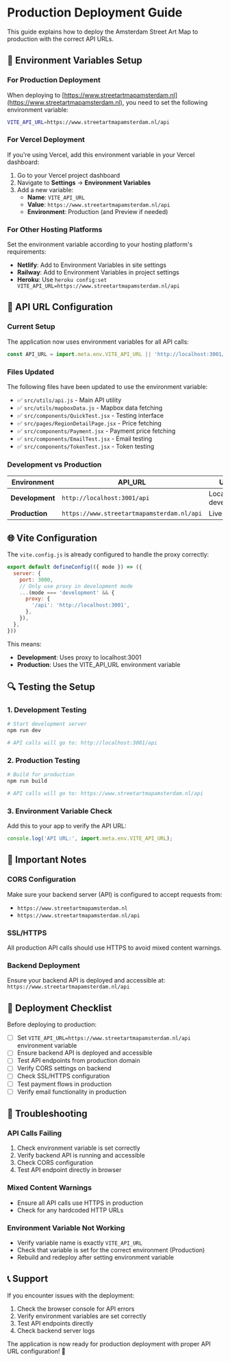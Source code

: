 # Production Deployment Guide

This guide explains how to deploy the Amsterdam Street Art Map to production with the correct API URLs.

## 🚀 Environment Variables Setup

### **For Production Deployment**

When deploying to [https://www.streetartmapamsterdam.nl](https://www.streetartmapamsterdam.nl), you need to set the following environment variable:

```bash
VITE_API_URL=https://www.streetartmapamsterdam.nl/api
```

### **For Vercel Deployment**

If you're using Vercel, add this environment variable in your Vercel dashboard:

1. Go to your Vercel project dashboard
2. Navigate to **Settings** → **Environment Variables**
3. Add a new variable:
   - **Name**: `VITE_API_URL`
   - **Value**: `https://www.streetartmapamsterdam.nl/api`
   - **Environment**: Production (and Preview if needed)

### **For Other Hosting Platforms**

Set the environment variable according to your hosting platform's requirements:

- **Netlify**: Add to Environment Variables in site settings
- **Railway**: Add to Environment Variables in project settings
- **Heroku**: Use `heroku config:set VITE_API_URL=https://www.streetartmapamsterdam.nl/api`

## 🔧 API URL Configuration

### **Current Setup**

The application now uses environment variables for all API calls:

```javascript
const API_URL = import.meta.env.VITE_API_URL || 'http://localhost:3001/api';
```

### **Files Updated**

The following files have been updated to use the environment variable:

- ✅ `src/utils/api.js` - Main API utility
- ✅ `src/utils/mapboxData.js` - Mapbox data fetching
- ✅ `src/components/QuickTest.jsx` - Testing interface
- ✅ `src/pages/RegionDetailPage.jsx` - Price fetching
- ✅ `src/components/Payment.jsx` - Payment price fetching
- ✅ `src/components/EmailTest.jsx` - Email testing
- ✅ `src/components/TokenTest.jsx` - Token testing

### **Development vs Production**

| Environment | API_URL | Usage |
|-------------|---------|-------|
| **Development** | `http://localhost:3001/api` | Local development |
| **Production** | `https://www.streetartmapamsterdam.nl/api` | Live website |

## 🌐 Vite Configuration

The `vite.config.js` is already configured to handle the proxy correctly:

```javascript
export default defineConfig(({ mode }) => ({
  server: {
    port: 3000,
    // Only use proxy in development mode
    ...(mode === 'development' && {
      proxy: {
        '/api': 'http://localhost:3001',
      },
    }),
  },
}))
```

This means:
- **Development**: Uses proxy to localhost:3001
- **Production**: Uses the VITE_API_URL environment variable

## 🔍 Testing the Setup

### **1. Development Testing**
```bash
# Start development server
npm run dev

# API calls will go to: http://localhost:3001/api
```

### **2. Production Testing**
```bash
# Build for production
npm run build

# API calls will go to: https://www.streetartmapamsterdam.nl/api
```

### **3. Environment Variable Check**
Add this to your app to verify the API URL:

```javascript
console.log('API URL:', import.meta.env.VITE_API_URL);
```

## 🚨 Important Notes

### **CORS Configuration**
Make sure your backend server (API) is configured to accept requests from:
- `https://www.streetartmapamsterdam.nl`
- `https://www.streetartmapamsterdam.nl/api`

### **SSL/HTTPS**
All production API calls should use HTTPS to avoid mixed content warnings.

### **Backend Deployment**
Ensure your backend API is deployed and accessible at:
`https://www.streetartmapamsterdam.nl/api`

## 🔄 Deployment Checklist

Before deploying to production:

- [ ] Set `VITE_API_URL=https://www.streetartmapamsterdam.nl/api` environment variable
- [ ] Ensure backend API is deployed and accessible
- [ ] Test API endpoints from production domain
- [ ] Verify CORS settings on backend
- [ ] Check SSL/HTTPS configuration
- [ ] Test payment flows in production
- [ ] Verify email functionality in production

## 🐛 Troubleshooting

### **API Calls Failing**
1. Check environment variable is set correctly
2. Verify backend API is running and accessible
3. Check CORS configuration
4. Test API endpoint directly in browser

### **Mixed Content Warnings**
- Ensure all API calls use HTTPS in production
- Check for any hardcoded HTTP URLs

### **Environment Variable Not Working**
- Verify variable name is exactly `VITE_API_URL`
- Check that variable is set for the correct environment (Production)
- Rebuild and redeploy after setting environment variable

## 📞 Support

If you encounter issues with the deployment:

1. Check the browser console for API errors
2. Verify environment variables are set correctly
3. Test API endpoints directly
4. Check backend server logs

The application is now ready for production deployment with proper API URL configuration! 🎉 